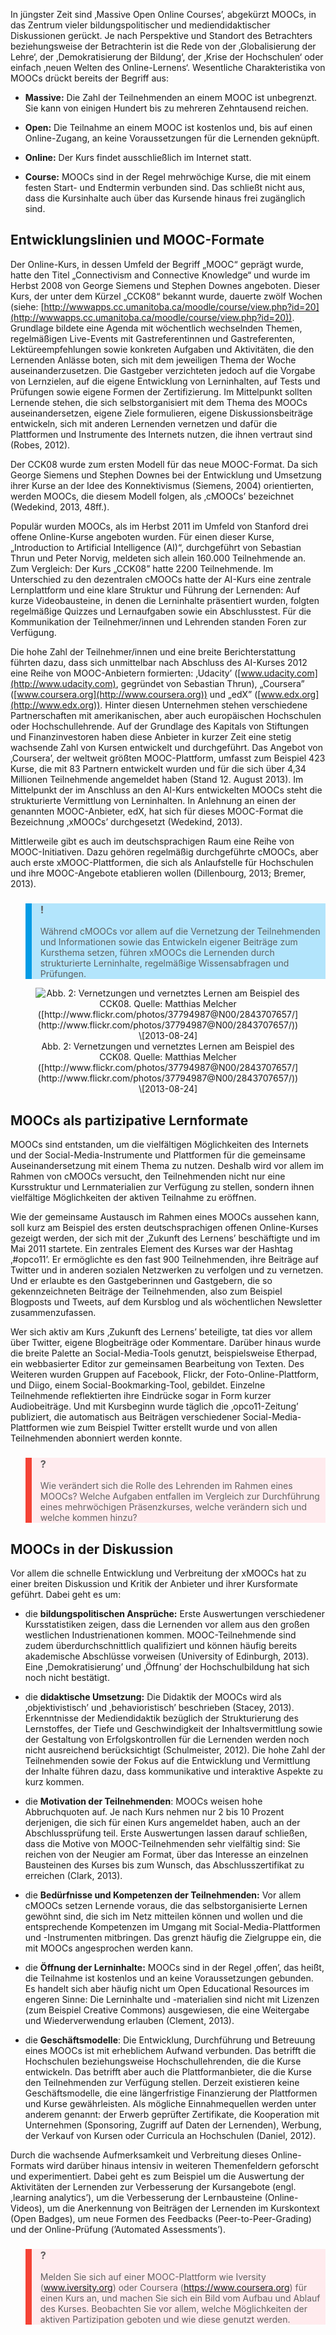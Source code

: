 <!-- filename: 03_MOOCs_Massive_Open_Online_Courses.md -->
<!-- title: MOOCs (‚Massive Open Online Courses’) -->

In jüngster Zeit sind ‚Massive Open Online Courses’, abgekürzt MOOCs, in das Zentrum vieler bildungspolitischer und mediendidaktischer Diskussionen gerückt. Je nach Perspektive und Standort des Betrachters beziehungsweise der Betrachterin ist die Rede von der ‚Globalisierung der Lehre‘, der ‚Demokratisierung der Bildung‘, der ‚Krise der Hochschulen‘ oder einfach ‚neuen Welten des Online-Lernens‘. Wesentliche Charakteristika von MOOCs drückt bereits der Begriff aus:

- **Massive:** Die Zahl der Teilnehmenden an einem MOOC ist unbegrenzt. Sie kann von einigen Hundert bis zu mehreren Zehntausend reichen.

- **Open:** Die Teilnahme an einem MOOC ist kostenlos und, bis auf einen Online-Zugang, an keine Voraussetzungen für die Lernenden geknüpft.

- **Online:** Der Kurs findet ausschließlich im Internet statt.

- **Course:** MOOCs sind in der Regel mehrwöchige Kurse, die mit einem festen Start- und Endtermin verbunden sind. Das schließt nicht aus, dass die Kursinhalte auch über das Kursende hinaus frei zugänglich sind.

## **Entwicklungslinien und MOOC-Formate**

Der Online-Kurs, in dessen Umfeld der Begriff „MOOC“ geprägt wurde, hatte den Titel „Connectivism and Connective Knowledge“ und wurde im Herbst 2008 von George Siemens und Stephen Downes angeboten. Dieser Kurs, der unter dem Kürzel „CCK08“ bekannt wurde, dauerte zwölf Wochen (siehe: [http://wwwapps.cc.umanitoba.ca/moodle/course/view.php?id=20](http://wwwapps.cc.umanitoba.ca/moodle/course/view.php?id=20)). Grundlage bildete eine Agenda mit wöchentlich wechselnden Themen, regelmäßigen Live-Events mit Gastreferentinnen und Gastreferenten, Lektüreempfehlungen sowie konkreten Aufgaben und Aktivitäten, die den Lernenden Anlässe boten, sich mit dem jeweiligen Thema der Woche auseinanderzusetzen. Die Gastgeber verzichteten jedoch auf die Vorgabe von Lernzielen, auf die eigene Entwicklung von Lerninhalten, auf Tests und Prüfungen sowie eigene Formen der Zertifizierung. Im Mittelpunkt sollten Lernende stehen, die sich selbstorganisiert mit dem Thema des MOOCs auseinandersetzen, eigene Ziele formulieren, eigene Diskussionsbeiträge entwickeln, sich mit anderen Lernenden vernetzen und dafür die Plattformen und Instrumente des Internets nutzen, die ihnen vertraut sind (Robes, 2012).

Der CCK08 wurde zum ersten Modell für das neue MOOC-Format. Da sich George Siemens und Stephen Downes bei der Entwicklung und Umsetzung ihrer Kurse an der Idee des Konnektivismus (Siemens, 2004) orientierten, werden MOOCs, die diesem Modell folgen, als ‚cMOOCs’ bezeichnet (Wedekind, 2013, 48ff.).

Populär wurden MOOCs, als im Herbst 2011 im Umfeld von Stanford drei offene Online-Kurse angeboten wurden. Für einen dieser Kurse, „Introduction to Artificial Intelligence (AI)“, durchgeführt von Sebastian Thrun und Peter Norvig, meldeten sich allein 160.000 Teilnehmende an. Zum Vergleich: Der Kurs „CCK08” hatte 2200 Teilnehmende. Im Unterschied zu den dezentralen cMOOCs hatte der AI-Kurs eine zentrale Lernplattform und eine klare Struktur und Führung der Lernenden: Auf kurze Videobausteine, in denen die Lerninhalte präsentiert wurden, folgten regelmäßige Quizzes und Lernaufgaben sowie ein Abschlusstest. Für die Kommunikation der Teilnehmer/innen und Lehrenden standen Foren zur Verfügung.

Die hohe Zahl der Teilnehmer/innen und eine breite Berichterstattung führten dazu, dass sich unmittelbar nach Abschluss des AI-Kurses 2012 eine Reihe von MOOC-Anbietern formierten: ‚Udacity’ ([www.udacity.com](http://www.udacity.com), gegründet von Sebastian Thrun), „Coursera” ([www.coursera.org](http://www.coursera.org)) und „edX” ([www.edx.org](http://www.edx.org)). Hinter diesen Unternehmen stehen verschiedene Partnerschaften mit amerikanischen, aber auch europäischen Hochschulen oder Hochschullehrende. Auf der Grundlage des Kapitals von Stiftungen und Finanzinvestoren haben diese Anbieter in kurzer Zeit eine stetig wachsende Zahl von Kursen entwickelt und durchgeführt. Das Angebot von ‚Coursera’, der weltweit größten MOOC-Plattform, umfasst zum Beispiel 423 Kurse, die mit 83 Partnern entwickelt wurden und für die sich über 4,34 Millionen Teilnehmende angemeldet haben (Stand 12. August 2013). Im Mittelpunkt der im Anschluss an den AI-Kurs entwickelten MOOCs steht die strukturierte Vermittlung von Lerninhalten. In Anlehnung an einen der genannten MOOC-Anbieter, edX, hat sich für dieses MOOC-Format die Bezeichnung ‚xMOOCs’ durchgesetzt (Wedekind, 2013).

Mittlerweile gibt es auch im deutschsprachigen Raum eine Reihe von MOOC-Initiativen. Dazu gehören regelmäßig durchgeführte cMOOCs, aber auch erste xMOOC-Plattformen, die sich als Anlaufstelle für Hochschulen und ihre MOOC-Angebote etablieren wollen (Dillenbourg, 2013; Bremer, 2013).

<blockquote style="background: #B3E5FC; border-left: 10px solid #039BE5">

### !

Während cMOOCs vor allem auf die Vernetzung der Teilnehmenden und Informationen sowie das Entwickeln eigener Beiträge zum Kursthema setzen, führen xMOOCs die Lernenden durch strukturierte Lerninhalte, regelmäßige Wissensabfragen und Prüfungen.

</blockquote>

<center><figure>
  <img src="img/2_Vernetzungen_und_vernetztes_Lernen_am_Beispiel_des_CCK08_Quelle_Matthias_Melcher.png" alt="Abb. 2: Vernetzungen und vernetztes Lernen am Beispiel des CCK08. Quelle: Matthias Melcher ([http://www.flickr.com/photos/37794987@N00/2843707657/](http://www.flickr.com/photos/37794987@N00/2843707657/)) \[2013-08-24]">
  <figcaption>Abb. 2: Vernetzungen und vernetztes Lernen am Beispiel des CCK08. Quelle: Matthias Melcher ([http://www.flickr.com/photos/37794987@N00/2843707657/](http://www.flickr.com/photos/37794987@N00/2843707657/)) \[2013-08-24]</figcaption>
</figure></center>


## **MOOCs als partizipative Lernformate**

MOOCs sind entstanden, um die vielfältigen Möglichkeiten des Internets und der Social-Media-Instrumente und Plattformen für die gemeinsame Auseinandersetzung mit einem Thema zu nutzen. Deshalb wird vor allem im Rahmen von cMOOCs versucht, den Teilnehmenden nicht nur eine Kursstruktur und Lernmaterialien zur Verfügung zu stellen, sondern ihnen vielfältige Möglichkeiten der aktiven Teilnahme zu eröffnen.

Wie der gemeinsame Austausch im Rahmen eines MOOCs aussehen kann, soll kurz am Beispiel des ersten deutschsprachigen offenen Online-Kurses gezeigt werden, der sich mit der ‚Zukunft des Lernens’ beschäftigte und im Mai 2011 startete. Ein zentrales Element des Kurses war der Hashtag ‚#opco11’. Er ermöglichte es den fast 900 Teilnehmenden, ihre Beiträge auf Twitter und in anderen sozialen Netzwerken zu verfolgen und zu vernetzen. Und er erlaubte es den Gastgeberinnen und Gastgebern, die so gekennzeichneten Beiträge der Teilnehmenden, also zum Beispiel Blogposts und Tweets, auf dem Kursblog und als wöchentlichen Newsletter zusammenzufassen.

Wer sich aktiv am Kurs ‚Zukunft des Lernens’ beteiligte, tat dies vor allem über Twitter, eigene Blogbeiträge oder Kommentare. Darüber hinaus wurde die breite Palette an Social-Media-Tools genutzt, beispielsweise Etherpad, ein webbasierter Editor zur gemeinsamen Bearbeitung von Texten. Des Weiteren wurden Gruppen auf Facebook, Flickr, der Foto-Online-Plattform, und Diigo, einem Social-Bookmarking-Tool, gebildet. Einzelne Teilnehmende reflektierten ihre Eindrücke sogar in Form kurzer Audiobeiträge. Und mit Kursbeginn wurde täglich die ‚opco11-Zeitung’ publiziert, die automatisch aus Beiträgen verschiedener Social-Media-Plattformen wie zum Beispiel Twitter erstellt wurde und von allen Teilnehmenden abonniert werden konnte.

<blockquote style="background: #FFEBEE; border-left: 10px solid #F44336">

### ?

Wie verändert sich die Rolle des Lehrenden im Rahmen eines MOOCs? Welche Aufgaben entfallen im Vergleich zur Durchführung eines mehrwöchigen Präsenzkurses, welche verändern sich und welche kommen hinzu?

</blockquote>

## **MOOCs in der Diskussion**

Vor allem die schnelle Entwicklung und Verbreitung der xMOOCs hat zu einer breiten Diskussion und Kritik der Anbieter und ihrer Kursformate geführt. Dabei geht es um:

- die **bildungspolitischen Ansprüche:** Erste Auswertungen verschiedener Kursstatistiken zeigen, dass die Lernenden vor allem aus den großen westlichen Industrienationen kommen. MOOC-Teilnehmende sind zudem überdurchschnittlich qualifiziert und können häufig bereits akademische Abschlüsse vorweisen (University of Edinburgh, 2013). Eine ‚Demokratisierung’ und ‚Öffnung’ der Hochschulbildung hat sich noch nicht bestätigt.

- die **didaktische Umsetzung:** Die Didaktik der MOOCs wird als ‚objektivistisch’ und ‚behavioristisch’ beschrieben (Stacey, 2013). Erkenntnisse der Mediendidaktik bezüglich der Strukturierung des Lernstoffes, der Tiefe und Geschwindigkeit der Inhaltsvermittlung sowie der Gestaltung von Erfolgskontrollen für die Lernenden werden noch nicht ausreichend berücksichtigt (Schulmeister, 2012). Die hohe Zahl der Teilnehmenden sowie der Fokus auf die Entwicklung und Vermittlung der Inhalte führen dazu, dass kommunikative und interaktive Aspekte zu kurz kommen.

- die **Motivation der Teilnehmenden**: MOOCs weisen hohe Abbruchquoten auf. Je nach Kurs nehmen nur 2 bis 10 Prozent derjenigen, die sich für einen Kurs angemeldet haben, auch an der Abschlussprüfung teil. Erste Auswertungen lassen darauf schließen, dass die Motive von MOOC-Teilnehmenden sehr vielfältig sind: Sie reichen von der Neugier am Format, über das Interesse an einzelnen Bausteinen des Kurses bis zum Wunsch, das Abschlusszertifikat zu erreichen (Clark, 2013).

- die **Bedürfnisse und Kompetenzen der Teilnehmenden:** Vor allem cMOOCs setzen Lernende voraus, die das selbstorganisierte Lernen gewöhnt sind, die sich im Netz mitteilen können und wollen und die entsprechende Kompetenzen im Umgang mit Social-Media-Plattformen und -Instrumenten mitbringen. Das grenzt häufig die Zielgruppe ein, die mit MOOCs angesprochen werden kann.

- die **Öffnung der Lerninhalte:** MOOCs sind in der Regel ‚offen’, das heißt, die Teilnahme ist kostenlos und an keine Voraussetzungen gebunden. Es handelt sich aber häufig nicht um Open Educational Resources im engeren Sinne: Die Lerninhalte und -materialien sind nicht mit Lizenzen (zum Beispiel Creative Commons) ausgewiesen, die eine Weitergabe und Wiederverwendung erlauben (Clement, 2013).

- die **Geschäftsmodelle**: Die Entwicklung, Durchführung und Betreuung eines MOOCs ist mit erheblichem Aufwand verbunden. Das betrifft die Hochschulen beziehungsweise Hochschullehrenden, die die Kurse entwickeln. Das betrifft aber auch die Plattformanbieter, die die Kurse den Teilnehmenden zur Verfügung stellen. Derzeit existieren keine Geschäftsmodelle, die eine längerfristige Finanzierung der Plattformen und Kurse gewährleisten. Als mögliche Einnahmequellen werden unter anderem genannt: der Erwerb geprüfter Zertifikate, die Kooperation mit Unternehmen (Sponsoring, Zugriff auf Daten der Lernenden), Werbung, der Verkauf von Kursen oder Curricula an Hochschulen (Daniel, 2012).

Durch die wachsende Aufmerksamkeit und Verbreitung dieses Online-Formats wird darüber hinaus intensiv in weiteren Themenfeldern geforscht und experimentiert. Dabei geht es zum Beispiel um die Auswertung der Aktivitäten der Lernenden zur Verbesserung der Kursangebote (engl. ,learning analytics’), um die Verbesserung der Lernbausteine (Online-Videos), um die Anerkennung von Beiträgen der Lernenden im Kurskontext (Open Badges), um neue Formen des Feedbacks (Peer-to-Peer-Grading) und der Online-Prüfung (’Automated Assessments’).

<blockquote style="background: #FFEBEE; border-left: 10px solid #F44336">

### ?

Melden Sie sich auf einer MOOC-Plattform wie Iversity (www.iversity.org) oder Coursera (https://www.coursera.org) für einen Kurs an, und machen Sie sich ein Bild vom Aufbau und Ablauf des Kurses. Beobachten Sie vor allem, welche Möglichkeiten der aktiven Partizipation geboten und wie diese genutzt werden.

</blockquote>
